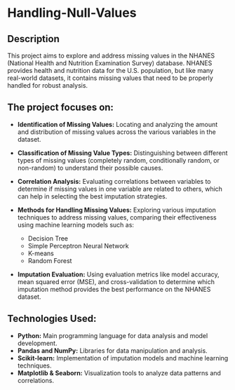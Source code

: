 # Handling-Null-Values

## Description
This project aims to explore and address missing values in the NHANES (National Health and Nutrition Examination Survey) database. NHANES provides health and nutrition data for the U.S. population, but like many real-world datasets, it contains missing values that need to be properly handled for robust analysis.

## The project focuses on:

- **Identification of Missing Values:** Locating and analyzing the amount and distribution of missing values across the various variables in the dataset.

- **Classification of Missing Value Types:** Distinguishing between different types of missing values (completely random, conditionally random, or non-random) to understand their possible causes.

- **Correlation Analysis:** Evaluating correlations between variables to determine if missing values in one variable are related to others, which can help in selecting the best imputation strategies.

- **Methods for Handling Missing Values:** Exploring various imputation techniques to address missing values, comparing their effectiveness using machine learning models such as:
  - Decision Tree
  - Simple Perceptron Neural Network
  - K-means
  - Random Forest
- **Imputation Evaluation:** Using evaluation metrics like model accuracy, mean squared error (MSE), and cross-validation to determine which imputation method provides the best performance on the NHANES dataset.

## **Technologies Used:**
- **Python:** Main programming language for data analysis and model development.
- **Pandas and NumPy:** Libraries for data manipulation and analysis.
- **Scikit-learn:** Implementation of imputation models and machine learning techniques.
- **Matplotlib & Seaborn:** Visualization tools to analyze data patterns and correlations.
